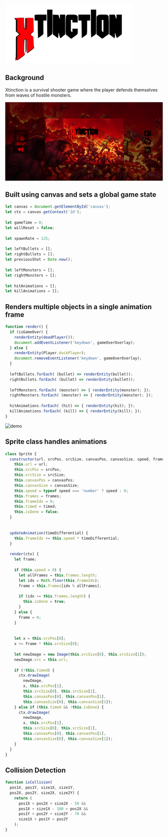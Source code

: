 ![logo](./screenshots/xtinction-title.png)

## Background
Xtinction is a survival shooter game where the player defends themselves from waves of hostile monsters.

![starting-screen](./screenshots/xtinction-ss.png)

## Built using canvas and sets a global game state
``` javascript
let canvas = document.getElementById('canvas');
let ctx = canvas.getContext('2d');

let gameTime = 0;
let willReset = false;

let spawnRate = 125;

let leftBullets = [];
let rightBullets = [];
let previousShot = Date.now();

let leftMonsters = [];
let rightMonsters = [];

let hitAnimations = [];
let killAnimations = [];

```
## Renders multiple objects in a single animation frame
``` javascript
function render() {
  if (isGameOver) {
    renderEntity(deadPlayer());
    document.addEventListener('keydown', gameOverOverlay);
  } else {
    renderEntity(Player.duckPlayer);
    document.removeEventListener('keydown', gameOverOverlay);
  }

  leftBullets.forEach( (bullet) => renderEntity(bullet));
  rightBullets.forEach( (bullet) => renderEntity(bullet));

  leftMonsters.forEach( (monster) => { renderEntity(monster); });
  rightMonsters.forEach( (monster) => { renderEntity(monster); });

  hitAnimations.forEach( (hit) => { renderEntity(hit); });
  killAnimations.forEach( (kill) => { renderEntity(kill); });
}
```
![demo](./screenshots/xtinction-demo.gif)

## Sprite class handles animations
``` javascript
class Sprite {
  constructor(url, srcPos, srcSize, canvasPos, canvasSize, speed, frames, timed) {
    this.url = url;
    this.srcPos = srcPos;
    this.srcSize = srcSize;
    this.canvasPos = canvasPos;
    this.canvasSize = canvasSize;
    this.speed = typeof speed === 'number' ? speed : 0;
    this.frames = frames;
    this.frameIdx = 0;
    this.timed = timed;
    this.isDone = false;
  }


  updateAnimation(timeDifferential) {
    this.frameIdx += this.speed * timeDifferential;
  }

  render(ctx) {
    let frame;

    if (this.speed > 0) {
      let allFrames = this.frames.length;
      let idx = Math.floor(this.frameIdx);
      frame = this.frames[idx % allFrames];

      if (idx >= this.frames.length) {
        this.isDone = true;
      }
    } else {
      frame = 0;
    }


    let x = this.srcPos[0];
    x += frame * this.srcSize[0];

    let newImage = new Image(this.srcSize[0], this.srcSize[1]);
    newImage.src = this.url;

    if (!this.timed) {
      ctx.drawImage(
        newImage,
        x, this.srcPos[1],
        this.srcSize[0], this.srcSize[1],
        this.canvasPos[0], this.canvasPos[1],
        this.canvasSize[0], this.canvasSize[1]);
    } else if (this.timed && !this.isDone) {
      ctx.drawImage(
        newImage,
        x, this.srcPos[1],
        this.srcSize[0], this.srcSize[1],
        this.canvasPos[0], this.canvasPos[1],
        this.canvasSize[0], this.canvasSize[1]);
    }
  }
}
```

## Collision Detection
``` javascript
function isCollision(
  pos1X, pos1Y, size1X, size1Y,
  pos2X, pos2Y, size2X, size2Y) {
    return (
      pos1X < pos2X + size2X - 50 &&
      pos1X + size1X - 100 > pos2X &&
      pos1Y < pos2Y + size2Y - 70 &&
      size1X + pos1Y > pos2Y
    );
}
```
